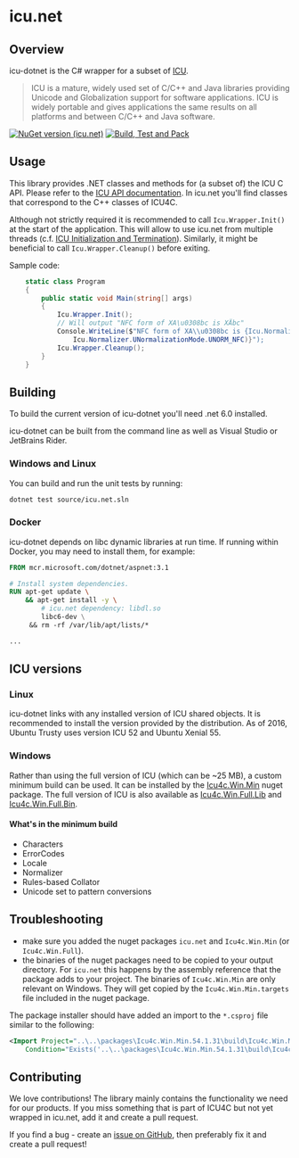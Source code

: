 # icu.net

## Overview

icu-dotnet is the C# wrapper for a subset of [ICU](https://icu.unicode.org/).

> ICU is a mature, widely used set of C/C++ and Java libraries providing Unicode and Globalization support
> for software applications. ICU is widely portable and gives applications the same results on all platforms
> and between C/C++ and Java software.

[![NuGet version (icu.net)](https://img.shields.io/nuget/v/icu.net.svg?style=flat-square)](https://www.nuget.org/packages/icu.net/)
[![Build, Test and Pack](https://github.com/sillsdev/icu-dotnet/actions/workflows/CI-CD.yml/badge.svg)](https://github.com/sillsdev/icu-dotnet/actions/workflows/CI-CD.yml)

## Usage

This library provides .NET classes and methods for (a subset of) the ICU C API. Please refer to the
[ICU API documentation](https://unicode-org.github.io/icu-docs/apidoc/released/icu4c/). In icu.net
you'll find classes that correspond to the C++ classes of ICU4C.

Although not strictly required it is recommended to call `Icu.Wrapper.Init()` at the start of
the application. This will allow to use icu.net from multiple threads
(c.f. [ICU Initialization and Termination](https://unicode-org.github.io/icu/userguide/icu/design.html#icu4c-initialization-and-termination)).
Similarly, it might be beneficial to call `Icu.Wrapper.Cleanup()` before exiting.

Sample code:

``` csharp
    static class Program
    {
        public static void Main(string[] args)
        {
            Icu.Wrapper.Init();
            // Will output "NFC form of XA\u0308bc is XÄbc"
            Console.WriteLine($"NFC form of XA\\u0308bc is {Icu.Normalizer.Normalize("XA\u0308bc",
                Icu.Normalizer.UNormalizationMode.UNORM_NFC)}");
            Icu.Wrapper.Cleanup();
        }
    }
```

## Building

To build the current version of icu-dotnet you'll need .net 6.0 installed.

icu-dotnet can be built from the command line as well as Visual Studio or JetBrains Rider.

### Windows and Linux

You can build and run the unit tests by running:

```bash
dotnet test source/icu.net.sln
```

### Docker

icu-dotnet depends on libc dynamic libraries at run time. If running within Docker, you may
need to install them, for example:

```Dockerfile
FROM mcr.microsoft.com/dotnet/aspnet:3.1

# Install system dependencies.
RUN apt-get update \
    && apt-get install -y \
        # icu.net dependency: libdl.so
        libc6-dev \
     && rm -rf /var/lib/apt/lists/*

...
```

## ICU versions

### Linux

icu-dotnet links with any installed version of ICU shared objects. It is
recommended to install the version provided by the distribution.  As of 2016,
Ubuntu Trusty uses version ICU 52 and Ubuntu Xenial 55.

### Windows

Rather than using the full version of ICU (which can be ~25 MB), a custom minimum
build can be used. It can be installed by the
[Icu4c.Win.Min](https://www.nuget.org/packages/Icu4c.Win.Min/) nuget package.
The full version of ICU is also available as
[Icu4c.Win.Full.Lib](https://www.nuget.org/packages/Icu4c.Win.Full.Lib/) and
[Icu4c.Win.Full.Bin](https://www.nuget.org/packages/Icu4c.Win.Full.Bin/).

#### What's in the minimum build

- Characters
- ErrorCodes
- Locale
- Normalizer
- Rules-based Collator
- Unicode set to pattern conversions

## Troubleshooting

- make sure you added the nuget packages `icu.net` and `Icu4c.Win.Min`
  (or `Icu4c.Win.Full`).
- the binaries of the nuget packages need to be copied to your output directory.
  For `icu.net` this happens by the assembly reference that the package
  adds to your project. The binaries of `Icu4c.Win.Min` are only relevant on
  Windows. They will get copied by the `Icu4c.Win.Min.targets` file included
  in the nuget package.

The package installer should have added an import to the `*.csproj` file similar to the following:

```xml
<Import Project="..\..\packages\Icu4c.Win.Min.54.1.31\build\Icu4c.Win.Min.targets"
    Condition="Exists('..\..\packages\Icu4c.Win.Min.54.1.31\build\Icu4c.Win.Min.targets')" />
```

## Contributing

We love contributions! The library mainly contains the functionality we need for our products. If you
miss something that is part of ICU4C but not yet wrapped in icu.net, add it and create a pull request.

If you find a bug - create an [issue on GitHub](https://github.com/sillsdev/icu-dotnet/issues/new/choose),
then preferably fix it and create a pull request!
